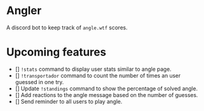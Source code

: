 # Angler

A discord bot to keep track of `angle.wtf` scores.

# Upcoming features

- [] `!stats` command to display user stats similar to angle page.
- [] `!transportador` command to count the number of times an user guessed in one try.
- [] Update `!standings` command to show the percentage of solved angle.
- [] Add reactions to the angle message based on the number of guesses.
- [] Send reminder to all users to play angle.
